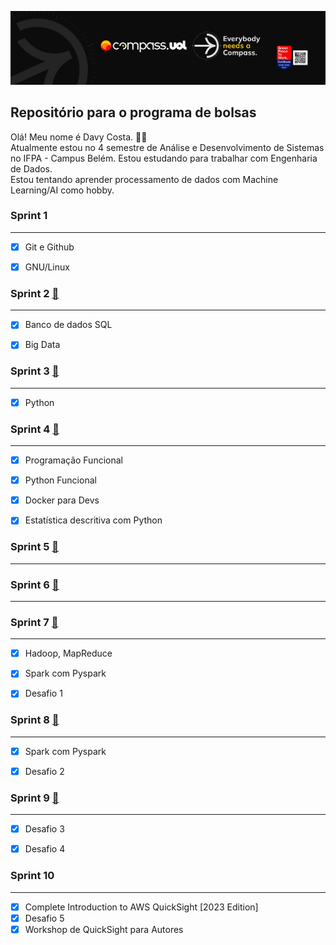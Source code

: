 [![Imagem da Compass](Compass.jpg "Meu Linkedin")](https://www.linkedin.com/in/davy-carlos-costa-34510b214/)

## Repositório para o programa de bolsas  

Olá! Meu nome é Davy Costa. 🙋‍♂️    
Atualmente estou no 4 semestre de Análise e Desenvolvimento de Sistemas no IFPA - Campus Belém. 
Estou estudando para trabalhar com Engenharia de Dados.   
Estou tentando aprender processamento de dados com Machine Learning/AI como hobby.
  
  
### Sprint 1
<hr>  

* [x] Git e Github  
* [x] GNU/Linux
  
  
  
  
### Sprint 2 [:open_file_folder:](https://github.com/DavyCosta701/Compass.uol/tree/main/Sprint2)
<hr>  

* [x] Banco de dados SQL
* [x] Big Data
  
  
  
  
### Sprint 3 [:open_file_folder:](https://github.com/DavyCosta701/Compass.uol/tree/main/Sprint3)
<hr>  

* [x] Python   
  
  
  
  
### Sprint 4 [:open_file_folder:](https://github.com/DavyCosta701/Compass.uol/tree/main/Sprint4)
<hr>  

* [x] Programação Funcional  
* [x] Python Funcional 
* [x] Docker para Devs
* [x] Estatística descritiva com Python
  
  
  
  
### Sprint 5 [:open_file_folder:](https://github.com/DavyCosta701/Compass.uol/tree/main/Sprint5)
<hr>  
  
  
### Sprint 6 [:open_file_folder:](https://github.com/DavyCosta701/Compass.uol/tree/main/Sprint6)
<hr>  
  
  
### Sprint 7 [:open_file_folder:](https://github.com/DavyCosta701/Compass.uol/tree/main/Sprint7)
<hr>  
  
* [x] Hadoop, MapReduce
* [x] Spark com Pyspark 
* [x] Desafio 1
  
  
### Sprint 8 [:open_file_folder:](https://github.com/DavyCosta701/Compass.uol/tree/main/Sprint8)
<hr>  
  
* [x] Spark com Pyspark
* [x] Desafio 2 
  

### Sprint 9 [:open_file_folder:](https://github.com/DavyCosta701/Compass.uol/tree/main/Sprint9)
<hr>  
  
* [x] Desafio 3 
* [x] Desafio 4


### Sprint 10
<hr>  
  
* [x] Complete Introduction to AWS QuickSight [2023 Edition]
* [x] Desafio 5
* [x] Workshop de QuickSight para Autores
